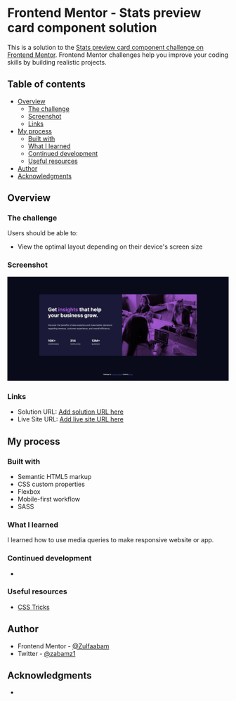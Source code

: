 # Frontend Mentor - Stats preview card component solution

This is a solution to the [Stats preview card component challenge on Frontend Mentor](https://www.frontendmentor.io/challenges/stats-preview-card-component-8JqbgoU62). Frontend Mentor challenges help you improve your coding skills by building realistic projects.

## Table of contents

- [Overview](#overview)
  - [The challenge](#the-challenge)
  - [Screenshot](#screenshot)
  - [Links](#links)
- [My process](#my-process)
  - [Built with](#built-with)
  - [What I learned](#what-i-learned)
  - [Continued development](#continued-development)
  - [Useful resources](#useful-resources)
- [Author](#author)
- [Acknowledgments](#acknowledgments)

## Overview

### The challenge

Users should be able to:

- View the optimal layout depending on their device's screen size

### Screenshot

![](./images/screenshot.jpg)

### Links

- Solution URL: [Add solution URL here](https://www.frontendmentor.io/solutions/html-and-sass-LgTgHadiY)
- Live Site URL: [Add live site URL here](https://zulfaabam.github.io/stats-preview-card-component-main/)

## My process

### Built with

- Semantic HTML5 markup
- CSS custom properties
- Flexbox
- Mobile-first workflow
- SASS

### What I learned

I learned how to use media queries to make responsive website or app.

### Continued development

-

### Useful resources

- [CSS Tricks](https://css-tricks.com/)

## Author

- Frontend Mentor - [@Zulfaabam](https://www.frontendmentor.io/profile/Zulfaabam)
- Twitter - [@zabamz1](https://www.twitter.com/zabamz1)

## Acknowledgments

-
